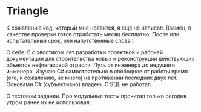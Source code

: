 # Triangle
К сожалению код, который мне нравится, я ещё не написал. Взамен, в качестве проверки готов отработать месяц бесплатно. 
После или испытательный срок, или напутственные слова:)

О себе.
6 с хвостиком лет разработки проектной и рабочей документации для строительства новых и реконструкции действующих объектов нефтегазовой отрасли. Путь от инженера до ведущего инженера. 
Изучаю C# самостоятельно в свободное от работы время (его, к сожалению, не много) на протяжении последних двух лет.
Основами C# (субъективно) владею. С SQL не работал. 

О тестовом задании.
Про модульные тесты прочитал только сегодня утром ранее их не использовал.




